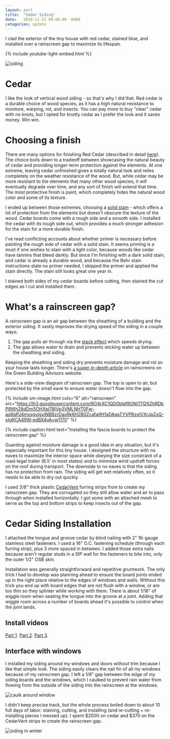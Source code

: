 ```yaml
---
layout: post
title:  "Cedar Siding"
date:   2018-11-12 00:00:00 -0400
categories: update
---
```


I clad the exterior of the tiny house with red cedar, stained blue, and installed over a rainscreen gap to maximize its lifespan.

<!--more-->

{% include youtube-light-embed.html %}

![siding](https://lh3.googleusercontent.com/tBGVJQVFQuVMeQf0waTf3MZJLZWp4fnZTOMQ3UGADpl87Lwml1wgk_x0IsZiDp6BxGozffd7OlA_851WI4f8py3CtTMTcfwUsY1gYiojq9X0GnLe8ye75TqE1OSwQpNIZfftomt1jA=w1170)

# Cedar

I like the look of vertical wood siding - so that's why I did that. Red cedar is a durable choice of wood species, as it has a high natural resistance to moisture, warping, rot, and insects. You can pay more to buy "clear" cedar with no knots, but I opted for knotty cedar as I prefer the look and it saves money. Win win.

# Choosing a finish

There are many options for finishing Red Cedar (described in detail [here][cedar-finishes]). The choice boils down to a tradeoff between showcasing the natural beauty of cedar and providing longer-term protection against the elements. At one extreme, leaving cedar unfinished gives a totally natural look and relies completely on the weather resistance of the wood. But, while cedar may be more resistant to the elements that many other wood species, it _will_ eventually degrade over time, and any sort of finish will extend that time. The most protective finish is paint, which completely hides the natural wood color and some of its texture.

I ended up between those extremes, choosing a [solid stain][behr-solid] - which offers a lot of protection from the elements but doesn't obscure the texture of the wood. Cedar boards come with a rough side and a smooth side. I installed the cedar with its rough side out, which provides a much stronger adhesion for the stain for a more durable finish.

I've read conflicting accounts about whether primer is necessary before painting the rough side of cedar with a solid stain.
It seems priming is a must if one wishes to stain with a light color, because woods like cedar have tannins that bleed darkly.
But since I'm finishing with a dark solid stain, and cedar is already a durable wood, and because the Behr stain instructions state
no primer needed, I skipped the primer and applied the stain directly. The stain still looks great one year in.

I stained both sides of my cedar boards before cutting, then stained the cut edges as I cut and installed them.

<div class="youtube-player" data-id="Kb_7C6u5xN4"></div>

# What's a rainscreen gap?

A rainscreen gap is an air gap between the sheathing of a building and the exterior siding.
It vastly improves the drying speed of the siding in a couple ways:
1. The gap pulls air through via the [stack effect][stack-effect] which speeds drying.
1. The gap allows water to drain and prevents wicking water up between the sheathing and siding.

Keeping the sheathing and siding dry prevents moisture damage and rot so your house lasts longer.
There's [a super in-depth article][gba-rainscreen] on rainscreens on the Green Building Advisors website.

Here's a side-view diagram of rainscreen gap. The top is open to air, but protected by the small eave to ensure water doesn't flow into the gap.

{% include sm-image.html cols="6" alt="rainscreen" src="https://lh3.googleusercontent.com/6O4rXC1QD0blqf8ONiT7Q1tZhRDbP8Wh28dDm5OHXpI78lVp3VMLNHT0Fw-aq6qPJ4mxxgylgyiNBBzrDaxRk6H2B0ZcafaifH1aDAqsTYVPRzoIVXrJpZxQ-xtgKCA49W-ed8X4vA=w1170" %}

<div class="youtube-player" data-id="rVt2RcZT_jA"></div>
{% include caption.html text="Installing the fascia boards to protect the rainscreen gap" %}

Guarding against moisture damage is a good idea in any situation, but it's especially important for this tiny house.
I designed the structure with no eaves to maximize the interior space while obeying the size constraint of a road-legal trailer
(8.5' in most states) and to minimize wind updraft forces on the roof during transport.
The downside to no eaves is that the siding has no protection from rain.
The siding will get wet relatively often, so it needs to be able to dry out quickly.

I used 3/8" thick plastic [CedarVent][cedarvent] furring strips from to create my rainscreen gap. They are corrugated so they still allow water and air to pass through when installed horizontally. I got some with an attached mesh to serve as the top and bottom strips to keep insects out of the gap.

# Cedar Siding Installation

I attached the tongue and groove cedar by blind nailing with 2" 16-gauge stainless steel fasteners. I used a 16" O.C. fastening schedule (through each furring strip), plus 3 more spaced in between. I added those extra nails because aren't regular studs in a SIP wall for the fasteners to bite into, only the outer 1/2" OSB skin.

Installation was generally straightforward and repetitive gruntwork. The only trick I had to develop was planning
ahead to ensure the board joints ended up in the right place relative to the edges of windows and walls.
Without this trick you end up with board edges that are not flush with a window, or are too thin so they splinter while working with them.
There is about 1/16" of wiggle room when seating the tongue into the groove at a joint.
Adding that wiggle room across a number of boards ahead it's possible to control when the joint lands.

## Install videos

[Part 1][part-1]. [Part 2][part-2]. [Part 3][part-3].

## Interface with windows

I installed my siding around my windows and doors without trim because I like that simple look.
The siding easily clears the nail fin of all my windows because of my rainscreen gap.
I left a 1/8" gap between the edge of my siding boards and the windows,
which I caulked to prevent rain water from flowing from the outside of the siding into the rainscreen at the windows.

![caulk around window](https://lh3.googleusercontent.com/qYi0l_MWnr4ni_ipiNQP_U3dwU2RUDfYr7ueQqT0QfCxNuWObDZla-TcWCJbwYoXEWgiDEvzExSzVPFI5UWmkxHRNfIlAhTE6kNEtMBxTMsdiiMg-P1h4DpTaB9rEzINuC5ea7zYlQ=w1170)

I didn't keep precise track, but the whole process boiled down to about 10 full days of labor: staining, cutting, and installing (and re-cutting + re-installing pieces I messed up).
I spent $2000 on cedar and $370 on the CedarVent strips to create the rainscreen gap.

![siding in winter](https://lh3.googleusercontent.com/U5GyQRJ6hI1xiv6DIjh3bHpOvJ2lVlY0_6Xzwb_fpwdmkE-eJLTVsIY8YeI4-g0durw7HoDg8amlkmsYtWv28UXBUoKyljvjZiDhZjPRX6G051SBzhDE-UWvPT1qsxtpD7HBa-T5ZA=w1170)

[cedar-finishes]: https://www.realcedar.com/outdoor/finishing-choices/
[behr-solid]: https://www.behr.com/consumer/products/wood-stains-finishes-cleaners-and-strippers/behr-premium-solid-color-waterproofing-stain-and-sealer
[stack-effect]: https://en.wikipedia.org/wiki/Stack_effect
[gba-rainscreen]: https://www.greenbuildingadvisor.com/article/all-about-rainscreens
[cedarvent]: https://dciproducts.com/cedarvent/
[part-1]: https://www.youtube.com/watch?v=iCM21Gudf34
[part-2]: https://www.youtube.com/watch?v=k5hM9FfdxbA
[part-3]: https://www.youtube.com/watch?v=Kb_7C6u5xN4
